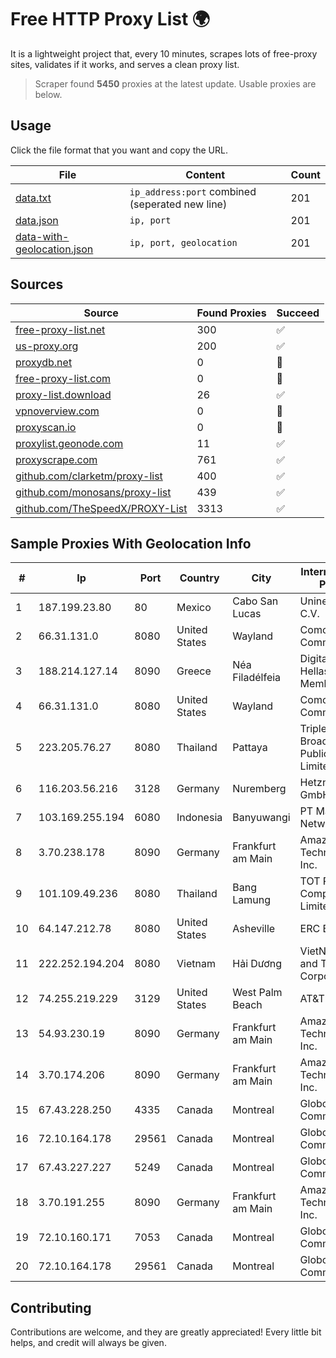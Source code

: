 
# Free HTTP Proxy List 🌍

It is a lightweight project that, every 10 minutes, scrapes lots of free-proxy sites, validates if it works, and serves a clean proxy list.


> Scraper found **5450** proxies at the latest update. Usable proxies are below.

## Usage

Click the file format that you want and copy the URL.


|File|Content|Count|
|----|-------|-----|
|[data.txt](https://raw.githubusercontent.com/themiralay/Proxy-List-World/master/data.txt)|`ip_address:port` combined (seperated new line)|201|
|[data.json](https://raw.githubusercontent.com/themiralay/Proxy-List-World/master/data.json)|`ip, port`|201|
|[data-with-geolocation.json](https://raw.githubusercontent.com/themiralay/Proxy-List-World/master/data-with-geolocation.json)|`ip, port, geolocation`|201|

## Sources

|Source|Found Proxies|Succeed|
|------|-------------|-------|
|[free-proxy-list.net](https://free-proxy-list.net)|300|✅|
|[us-proxy.org](https://www.us-proxy.org)|200|✅|
|[proxydb.net](http://proxydb.net)|0|🚫|
|[free-proxy-list.com](https://free-proxy-list.com/?page=&port=&type%5B%5D=http&type%5B%5D=https&up_time=0&search=Search)|0|🚫|
|[proxy-list.download](https://www.proxy-list.download/HTTP)|26|✅|
|[vpnoverview.com](https://vpnoverview.com/privacy/anonymous-browsing/free-proxy-servers)|0|🚫|
|[proxyscan.io](https://www.proxyscan.io)|0|🚫|
|[proxylist.geonode.com](https://proxylist.geonode.com/api/proxy-list?limit=300&page=1&sort_by=lastChecked&sort_type=desc&protocols=http,https)|11|✅|
|[proxyscrape.com](https://api.proxyscrape.com/v2/?request=displayproxies&protocol=http&timeout=10000&country=all&ssl=all&anonymity=all)|761|✅|
|[github.com/clarketm/proxy-list](https://raw.githubusercontent.com/clarketm/proxy-list/master/proxy-list-raw.txt)|400|✅|
|[github.com/monosans/proxy-list](https://raw.githubusercontent.com/monosans/proxy-list/main/proxies/http.txt)|439|✅|
|[github.com/TheSpeedX/PROXY-List](https://raw.githubusercontent.com/TheSpeedX/PROXY-List/master/http.txt)|3313|✅|


## Sample Proxies With Geolocation Info

|#|Ip|Port|Country|City|Internet Service Provider|
|-|--|----|-------|----|-------------------------|
|1|187.199.23.80|80|Mexico|Cabo San Lucas|Uninet S.A. de C.V.|
|2|66.31.131.0|8080|United States|Wayland|Comcast Cable Communications|
|3|188.214.127.14|8090|Greece|Néa Filadélfeia|Digital Realty Hellas Single Member S.A|
|4|66.31.131.0|8080|United States|Wayland|Comcast Cable Communications|
|5|223.205.76.27|8080|Thailand|Pattaya|Triple T Broadband Public Company Limited|
|6|116.203.56.216|3128|Germany|Nuremberg|Hetzner Online GmbH|
|7|103.169.255.194|6080|Indonesia|Banyuwangi|PT Master Star Network|
|8|3.70.238.178|8090|Germany|Frankfurt am Main|Amazon Technologies Inc.|
|9|101.109.49.236|8080|Thailand|Bang Lamung|TOT Public Company Limited|
|10|64.147.212.78|8080|United States|Asheville|ERC Broadband|
|11|222.252.194.204|8080|Vietnam|Hải Dương|VietNam Post and Telecom Corporation|
|12|74.255.219.229|3129|United States|West Palm Beach|AT&T Corp.|
|13|54.93.230.19|8090|Germany|Frankfurt am Main|Amazon Technologies Inc.|
|14|3.70.174.206|8090|Germany|Frankfurt am Main|Amazon Technologies Inc.|
|15|67.43.228.250|4335|Canada|Montreal|GloboTech Communications|
|16|72.10.164.178|29561|Canada|Montreal|GloboTech Communications|
|17|67.43.227.227|5249|Canada|Montreal|GloboTech Communications|
|18|3.70.191.255|8090|Germany|Frankfurt am Main|Amazon Technologies Inc.|
|19|72.10.160.171|7053|Canada|Montreal|GloboTech Communications|
|20|72.10.164.178|29561|Canada|Montreal|GloboTech Communications|



## Contributing

Contributions are welcome, and they are greatly appreciated! Every
little bit helps, and credit will always be given.

